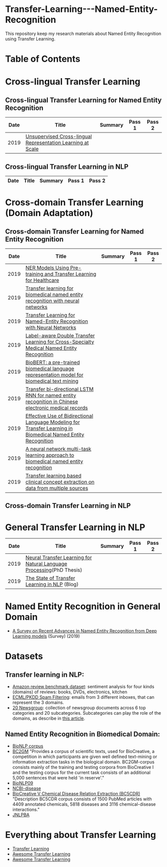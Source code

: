 # Transfer-Learning---Named-Entity-Recognition
This repository keep my research materials about Named Entity Recognition using Transfer Learning.

# Table of Contents

# Cross-lingual Transfer Learning
## Cross-lingual Transfer Learning for Named Entity Recognition
|Date|Title| Summary | Pass 1 | Pass 2 |
|----|----|----|----|----|
|2019 | [Unsupervised Cross-lingual Representation Learning at Scale](https://arxiv.org/pdf/1911.02116.pdf) ||||

## Cross-lingual Transfer Learning in NLP
|Date| Title | Summary | Pass 1 | Pass 2 |
|----|----|----|----|----|

# Cross-domain Transfer Learning (Domain Adaptation)

## Cross-domain Transfer Learning for Named Entity Recognition
|Date| Title | Summary | Pass 1 | Pass 2 |
|----|----|----|----|----|
|2019| [NER Models Using Pre-training and Transfer Learning for Healthcare](https://arxiv.org/pdf/1910.11241.pdf) ||||
|2019| [Transfer learning for biomedical named entity recognition with neural networks](https://www.ncbi.nlm.nih.gov/pmc/articles/PMC6247938/pdf/bty449.pdf) ||||
|2019| [Transfer Learning for Named-Entity Recognition with Neural Networks](https://arxiv.org/pdf/1705.06273.pdf) ||||
|2019| [Label-aware Double Transfer Learning for Cross-Specialty Medical Named Entity Recognition](https://arxiv.org/pdf/1804.09021.pdf) ||||
|2019| [BioBERT: a pre-trained biomedical language representation model for biomedical text mining](https://arxiv.org/pdf/1901.08746.pdf) ||||
|2019| [Transfer bi-directional LSTM RNN for named entity recognition in Chinese electronic medical records](https://ieeexplore.ieee.org/abstract/document/8210840) ||||
|2019| [Effective Use of Bidirectional Language Modeling for Transfer Learning in Biomedical Named Entity Recognition](https://arxiv.org/pdf/1711.07908.pdf)  ||||
|2019| [A neural network multi-task learning approach to biomedical named entity recognition](https://bmcbioinformatics.biomedcentral.com/articles/10.1186/s12859-017-1776-8) ||||
|2019| [Transfer learning based clinical concept extraction on data from multiple sources](https://www.sciencedirect.com/science/article/pii/S1532046414001233) ||||

## Cross-domain Transfer Learning in NLP

# General Transfer Learning in NLP
|Date| Title | Summary | Pass 1 | Pass 2 |
|----|----|----|----|----|
|2019| [Neural Transfer Learning for Natural Language Processing](https://ruder.io/thesis/neural_transfer_learning_for_nlp.pdf)(PhD Thesis) ||||
|2019| [The State of Transfer Learning in NLP](https://ruder.io/state-of-transfer-learning-in-nlp/) (Blog) ||||

# Named Entity Recognition in General Domain
* [A Survey on Recent Advances in Named Entity Recognition from Deep Learning models](https://arxiv.org/pdf/1910.11470.pdf) (Survey) (2019)


# Datasets
## Transfer learning in NLP:
* [Amazon review benchmark dataset](https://www.cs.jhu.edu/~mdredze/datasets/sentiment/): sentiment analysis for four kinds (domains) of reviews: books, DVDs, electronics, kitchen
* [ECML/PKDD Spam Filtering](http://www.ecmlpkdd2006.org/challenge.html#download): emails from 3 different inboxes, that can represent the 3 domains.
* [20 Newsgroup](http://qwone.com/~jason/20Newsgroups/): collection of newsgroup documents across 6 top categories and 20 subcategories. Subcategories can play the role of the domains, as describe in [this article](https://arxiv.org/pdf/1707.01217.pdf).
## Named Entity Recognition in Biomedical Domain:
* [BioNLP corpus](https://www.ncbi.nlm.nih.gov/research/bionlp/Data/)
* [BC2GM](https://omictools.com/bc2gm-corpus-tool)
"Provides a corpus of scientific texts, used for BioCreative, a competition in which participants are given well defined text-mining or information extraction tasks in the biological domain. BC2GM-corpus consists mainly of the training and testing corpora from BioCreative I and the testing corpus for the current task consists of an additional 5,000 sentences that were held 'in reserve'."
* [BioNLP09](https://www.aclweb.org/anthology/W09-1401.pdf)
* [NCBI-disease](https://www.ncbi.nlm.nih.gov/CBBresearch/Dogan/DISEASE/)
* [BioCreative V Chemical Disease Relation Extraction (BC5CDR)](https://biocreative.bioinformatics.udel.edu/tasks/biocreative-v/track-3-cdr/)
"Description
BC5CDR corpus consists of 1500 PubMed articles with 4409 annotated chemicals, 5818 diseases and 3116 chemical-disease interactions."
* [JNLPBA](http://www.nactem.ac.uk/tsujii/GENIA/ERtask/report.html)

# Everything about Transfer Learning
* [Transfer Learning](https://github.com/jindongwang/transferlearning)
* [Awesome Transfer Learning](https://github.com/artix41/awesome-transfer-learning)
* [Awesome Transfer Learning](https://github.com/sun254/awesome-transfer-learning)
